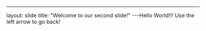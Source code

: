 ---
layout: slide
title: "Welcome to our second slide!"
---Hello World!!!
Use the left arrow to go back!
